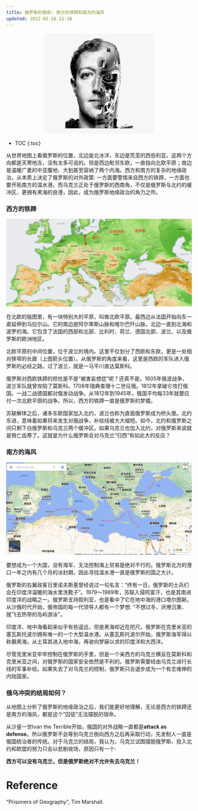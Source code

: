 ```yaml
---
title: 俄罗斯的宿命: 西方的铁蹄和南方的海风
updated: 2022-02-26 21:38
---
```


<p align="center">
<img src="/images/zuckerberg_robot.png" alt="zuckerberg_robot" width="300"/>
</p>





* TOC
{:toc}

从世界地图上看俄罗斯的位置，北边是北冰洋，东边是荒芜的西伯利亚。这两个方向都是天寒地冻，没有太多可说的。但是西边毗邻东欧，一直指向北欧平原；南边是温暖广袤的中亚腹地、大到甚至容纳了两个内海。西方和南方的复杂的地缘政治，从本质上决定了俄罗斯的对外政策: 一方面要警惕来自西方的铁蹄，一方面也要开拓南方的温水港。而乌克兰正处于俄罗斯的西南角，不仅是俄罗斯与北约的缓冲区、更拥有黑海的良港，因此，成为俄罗斯地缘政治的角力之所。


### 西方的铁蹄

<p align="center">
<img src="/images/Europe_topography_map.png" alt="Europe_topography_map" width="800"/>
</p>

在北欧的版图里，有一块特别大的平原，叫做北欧平原。最西边从法国开始向东一直延伸到乌拉尔山。它的南边是阿尔卑斯山脉和喀尔巴阡山脉，北边一直到北海和波罗的海。它包含了法国的西部和北部、比利时、荷兰、德国北部、波兰、以及俄罗斯的欧洲地区。

北欧平原的中间位置，位于波兰的境内。这里不仅划分了西欧和东欧，更是一处相对狭窄的长廊（上图箭头位置）。从俄罗斯的角度来看，这里是西欧的军队进入俄罗斯的必经之路。过了波兰，就是一马平川直达莫斯科。

俄罗斯对西欧铁蹄的担忧是不是“被害妄想症”呢？还真不是。1605年俄波战争，波兰军队就曾攻陷了莫斯科。1708年瑞典查理十二世征俄。1812年拿破仑攻打俄国。一战二战德国都对俄发动战争。从1812年到1945年，俄国平均每33年就要应付一次北欧平原的战争。所以，西方的铁蹄一直是俄罗斯的梦魇。

苏联解体之后，诸多东欧国家加入北约，波兰也称为直面俄罗斯成为桥头堡。北约东进，意味着如果将来发生对俄战争，补给线被大大缩短。如今，北约和俄罗斯之间只剩下白俄罗斯和乌克兰两个缓冲区。如果乌克兰也加入北约，对俄罗斯来说就是唇亡齿寒了。这就是为什么俄罗斯会对乌克兰“归西”有如此大的反应？

### 南方的海风

<p align="center">
<img src="/images/crimea.png" alt="crimea" width="800"/>
</p>

要想成为一个大国，没有海军、无法控制海上贸易是绝对不行的。俄罗斯北方的港口一年之内有几个月的冰封期，因此寻找温水港一直是俄罗斯的国之大计。

俄罗斯的右翼政客日里诺夫斯基曾经说过一句名言：“终有一日，俄罗斯的士兵们会在印度洋温暖的海水里洗靴子”。1979～1989年，苏联入侵阿富汗，也是其南进印度洋的战略之一。俄罗斯支持叙利亚，也是看中了它在地中海的港口塔尔图斯。从沙俄时代开始，俄帝国的每一代领导人都有一个梦想: "不想过冬、厌倦沉重、就飞去热带的岛屿游泳"。

印度洋、地中海看起来似乎有些遥远，但是黑海却近在咫尺。俄罗斯在克里米亚的塞瓦斯托波尔拥有唯一的一个大型温水港。从塞瓦斯托波尔开始，俄罗斯海军得以称霸黑海，从土耳其进入地中海，再驶向梦寐以求的印度洋和大西洋。

尽管克里米亚牢牢控制在俄罗斯的手里，但是一个亲西方的乌克兰横亘在莫斯科和克里米亚之间，对俄罗斯的国家安全依然是不利的。俄罗斯需要经由乌克兰进行长线的军事补给。如果失去了对乌克兰的控制，俄罗斯只会退步成为一个有志难伸的内陆国家。

### 俄乌冲突的结局如何？

从地图上分析了俄罗斯的地缘政治之后，我们能更好地理解，无论是西方的铁蹄还是南方的海风，都是这个“囚徒”无法摆脱的宿命。

从沙皇一世Ivan the Terrible开始，俄国的对外战略一直都是**attack as defense**。所以俄罗斯不会等到乌克兰倒向西方之后再采取行动，先发制人一直是俄国统治者的传统。对于乌克兰的结局，我认为，乌克兰试图摆脱俄罗斯、投入北约和欧盟的努力只会以悲剧收场，原因只有一个:

**西方可以没有乌克兰，但是俄罗斯绝对不允许失去乌克兰！**




# Reference

“Prisoners of Geography”, Tim Marshall.


